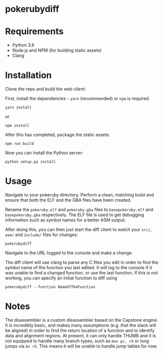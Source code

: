 # pokerubydiff

# Requirements

- Python 3.6
- Node.js and NPM (for building static assets)
- Clang

# Installation

Clone the repo and build the web client:

First, install the dependencies - `yarn` (recommended) or `npm` is required.

```
yarn install
```

or

```
npm install
```

After this has completed, package the static assets:

```
npm run build
```

Now you can install the Python server:

```
python setup.py install
```

# Usage

Navigate to your pokeruby directory. Perform a clean, matching build and ensure that both the ELF and the GBA files have been created.

Rename the `pokeruby.elf` and `pokeruby.gba` files to `basepokeruby.elf` and `basepokeruby.gba` respectively. The ELF file is used to get debugging information such as symbol names for a better ASM output.

After doing this, you can then just start the diff client to watch your `src/`, `asm/` and `include/` files for changes:

```
pokerubydiff
```

Navigate to the URL logged to the console and make a change.

The diff client will use clang to parse any C files you edit in order to find the symbol name of the function you last edited. It will log to the console if it was unable to find a changed function, or use the last function. If this is not working, you can specify an initial function to diff using

```
pokerubydiff --function NameOfTheFunction
```

# Notes

The disassembler is a custom disassembler based on the Capstone engine. It is incredibly basic, and makes many assumptions (e.g. that the stack will be aligned) in order to find the return location of a function and to identify data and alignment regions. At present, it can only handle THUMB and it is not equipped to handle many branch types, such as `mov pc, rX` or long jumps via `bx rX`. This means it will be unable to handle jump tables for now.
